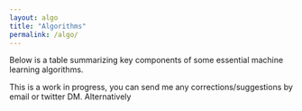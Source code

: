 ```yaml
---
layout: algo
title: "Algorithms"
permalink: /algo/
---
```


Below is a table summarizing key components of some essential machine learning algorithms.

This is a work in progress, you can send me any corrections/suggestions by email or twitter DM. Alternatively 
